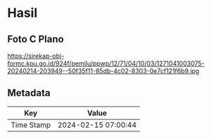 # Hasil

## Foto C Plano

https://sirekap-obj-formc.kpu.go.id/924f/pemilu/ppwp/12/71/04/10/03/1271041003075-20240214-203949--50f35f11-85db-4c02-8303-0e7cf121f6b9.jpg


## Metadata

| Key        | Value               |
| ---------- | ------------------- |
| Time Stamp | 2024-02-15 07:00:44 |



